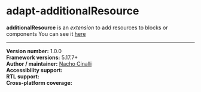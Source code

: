 # adapt-additionalResource

**additionalResource** is an *extension* to add resources to blocks or components
You can see it [here](https://adaptlearning-no-core.web.app/#/id/eo-20)
 

----------------------------
**Version number:**  1.0.0  
**Framework versions:**  5.17.7+     
**Author / maintainer:**  [Nacho Cinalli](https://github.com/nachocinalli/)    
**Accessibility support:**    
**RTL support:**  
**Cross-platform coverage:** 